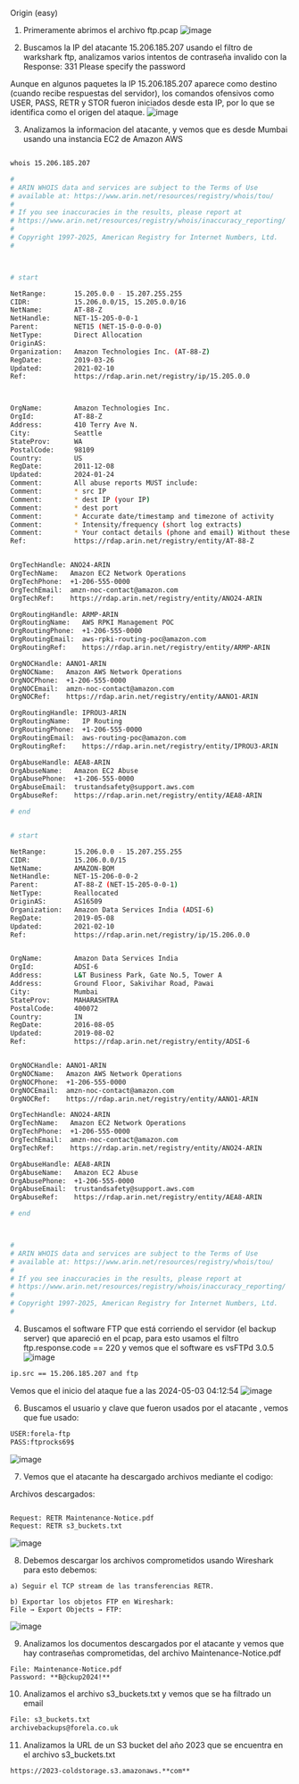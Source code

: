 Origin (easy)

1. Primeramente abrimos el archivo ftp.pcap
![image](https://github.com/user-attachments/assets/9da65aa7-6e9f-44d1-87d7-240d5f238e5f)

2. Buscamos la IP del atacante 15.206.185.207 usando el filtro de warkshark ftp, analizamos varios intentos de contraseña invalido con la Response: 331 Please specify the password

Aunque en algunos paquetes la IP 15.206.185.207 aparece como destino (cuando recibe respuestas del servidor), los comandos ofensivos como USER, PASS, RETR y STOR fueron iniciados desde esta IP, por lo que se identifica como el origen del ataque.
![image](https://github.com/user-attachments/assets/786ab687-cc74-475e-a1f3-c83a3465cc9e)

3. Analizamos la informacion del atacante, y vemos que es desde Mumbai usando una instancia EC2 de Amazon AWS
```bash

whois 15.206.185.207                                   

#
# ARIN WHOIS data and services are subject to the Terms of Use
# available at: https://www.arin.net/resources/registry/whois/tou/
#
# If you see inaccuracies in the results, please report at
# https://www.arin.net/resources/registry/whois/inaccuracy_reporting/
#
# Copyright 1997-2025, American Registry for Internet Numbers, Ltd.
#



# start

NetRange:       15.205.0.0 - 15.207.255.255
CIDR:           15.206.0.0/15, 15.205.0.0/16
NetName:        AT-88-Z
NetHandle:      NET-15-205-0-0-1
Parent:         NET15 (NET-15-0-0-0-0)
NetType:        Direct Allocation
OriginAS:       
Organization:   Amazon Technologies Inc. (AT-88-Z)
RegDate:        2019-03-26
Updated:        2021-02-10
Ref:            https://rdap.arin.net/registry/ip/15.205.0.0



OrgName:        Amazon Technologies Inc.
OrgId:          AT-88-Z
Address:        410 Terry Ave N.
City:           Seattle
StateProv:      WA
PostalCode:     98109
Country:        US
RegDate:        2011-12-08
Updated:        2024-01-24
Comment:        All abuse reports MUST include:
Comment:        * src IP
Comment:        * dest IP (your IP)
Comment:        * dest port
Comment:        * Accurate date/timestamp and timezone of activity
Comment:        * Intensity/frequency (short log extracts)
Comment:        * Your contact details (phone and email) Without these we will be unable to identify the correct owner of the IP address at that point in time.
Ref:            https://rdap.arin.net/registry/entity/AT-88-Z


OrgTechHandle: ANO24-ARIN
OrgTechName:   Amazon EC2 Network Operations
OrgTechPhone:  +1-206-555-0000 
OrgTechEmail:  amzn-noc-contact@amazon.com
OrgTechRef:    https://rdap.arin.net/registry/entity/ANO24-ARIN

OrgRoutingHandle: ARMP-ARIN
OrgRoutingName:   AWS RPKI Management POC
OrgRoutingPhone:  +1-206-555-0000 
OrgRoutingEmail:  aws-rpki-routing-poc@amazon.com
OrgRoutingRef:    https://rdap.arin.net/registry/entity/ARMP-ARIN

OrgNOCHandle: AANO1-ARIN
OrgNOCName:   Amazon AWS Network Operations
OrgNOCPhone:  +1-206-555-0000 
OrgNOCEmail:  amzn-noc-contact@amazon.com
OrgNOCRef:    https://rdap.arin.net/registry/entity/AANO1-ARIN

OrgRoutingHandle: IPROU3-ARIN
OrgRoutingName:   IP Routing
OrgRoutingPhone:  +1-206-555-0000 
OrgRoutingEmail:  aws-routing-poc@amazon.com
OrgRoutingRef:    https://rdap.arin.net/registry/entity/IPROU3-ARIN

OrgAbuseHandle: AEA8-ARIN
OrgAbuseName:   Amazon EC2 Abuse
OrgAbusePhone:  +1-206-555-0000 
OrgAbuseEmail:  trustandsafety@support.aws.com
OrgAbuseRef:    https://rdap.arin.net/registry/entity/AEA8-ARIN

# end


# start

NetRange:       15.206.0.0 - 15.207.255.255
CIDR:           15.206.0.0/15
NetName:        AMAZON-BOM
NetHandle:      NET-15-206-0-0-2
Parent:         AT-88-Z (NET-15-205-0-0-1)
NetType:        Reallocated
OriginAS:       AS16509
Organization:   Amazon Data Services India (ADSI-6)
RegDate:        2019-05-08
Updated:        2021-02-10
Ref:            https://rdap.arin.net/registry/ip/15.206.0.0


OrgName:        Amazon Data Services India
OrgId:          ADSI-6
Address:        L&T Business Park, Gate No.5, Tower A
Address:        Ground Floor, Sakivihar Road, Pawai
City:           Mumbai
StateProv:      MAHARASHTRA
PostalCode:     400072
Country:        IN
RegDate:        2016-08-05
Updated:        2019-08-02
Ref:            https://rdap.arin.net/registry/entity/ADSI-6


OrgNOCHandle: AANO1-ARIN
OrgNOCName:   Amazon AWS Network Operations
OrgNOCPhone:  +1-206-555-0000 
OrgNOCEmail:  amzn-noc-contact@amazon.com
OrgNOCRef:    https://rdap.arin.net/registry/entity/AANO1-ARIN

OrgTechHandle: ANO24-ARIN
OrgTechName:   Amazon EC2 Network Operations
OrgTechPhone:  +1-206-555-0000 
OrgTechEmail:  amzn-noc-contact@amazon.com
OrgTechRef:    https://rdap.arin.net/registry/entity/ANO24-ARIN

OrgAbuseHandle: AEA8-ARIN
OrgAbuseName:   Amazon EC2 Abuse
OrgAbusePhone:  +1-206-555-0000 
OrgAbuseEmail:  trustandsafety@support.aws.com
OrgAbuseRef:    https://rdap.arin.net/registry/entity/AEA8-ARIN

# end



#
# ARIN WHOIS data and services are subject to the Terms of Use
# available at: https://www.arin.net/resources/registry/whois/tou/
#
# If you see inaccuracies in the results, please report at
# https://www.arin.net/resources/registry/whois/inaccuracy_reporting/
#
# Copyright 1997-2025, American Registry for Internet Numbers, Ltd.
#


````
4. Buscamos el software FTP que está corriendo el servidor (el backup server) que apareció en el pcap, para esto usamos el filtro ftp.response.code == 220 y vemos que el software es  vsFTPd 3.0.5
![image](https://github.com/user-attachments/assets/d8bfb5e3-bcfe-4b67-a097-4d2b1b3177ac)

```bash
ip.src == 15.206.185.207 and ftp
````
Vemos que el inicio del ataque fue a las 2024-05-03 04:12:54
![image](https://github.com/user-attachments/assets/f60cd46d-e27d-48d1-a619-005dd7efff1a)

6. Buscamos el usuario y clave que fueron usados por el atacante , vemos que fue usado:

```bash
USER:forela-ftp
PASS:ftprocks69$
````
![image](https://github.com/user-attachments/assets/6c4d525b-ca09-45d8-910f-8502aa12a7ac)

7. Vemos que el atacante ha descargado archivos mediante el codigo:

Archivos descargados:
```bash

Request: RETR Maintenance-Notice.pdf
Request: RETR s3_buckets.txt
````

![image](https://github.com/user-attachments/assets/6ae906b5-955a-4ee9-a4ab-3abc847f0e21)

8. Debemos descargar los archivos comprometidos usando Wireshark para esto debemos:
```
a) Seguir el TCP stream de las transferencias RETR.

b) Exportar los objetos FTP en Wireshark:
File → Export Objects → FTP:
````

![image](https://github.com/user-attachments/assets/0fdaa1b1-1ad0-421c-96e8-179df2b8d164)

9. Analizamos los documentos descargados por el atacante y vemos que hay contraseñas comprometidas, del archivo Maintenance-Notice.pdf
```` 
File: Maintenance-Notice.pdf
Password: **B@ckup2024!**
````

10. Analizamos el archivo s3_buckets.txt y vemos que se ha filtrado un email
```bash
File: s3_buckets.txt
archivebackups@forela.co.uk
````

11. Analizamos la URL de un S3 bucket del año 2023 que se encuentra en el archivo s3_buckets.txt
```
https://2023-coldstorage.s3.amazonaws.**com**
````





